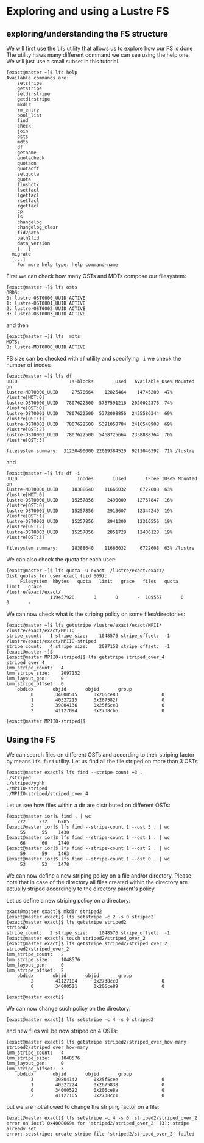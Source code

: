 # Exploring and using a Lustre FS

 

## exploring/understanding the FS structure 

We will first use the `lfs` utility that allows us to explore how our FS is done
The utility haws many different command we can see  using the help one. We will just use a small subset in this tutorial.

```
[exact@master ~]$ lfs help
Available commands are:
	setstripe
	getstripe
	setdirstripe
	getdirstripe
	mkdir
	rm_entry
	pool_list
	find
	check
	join
	osts
	mdts
	df
	getname
	quotacheck
	quotaon
	quotaoff
	setquota
	quota
	flushctx
	lsetfacl
	lgetfacl
	rsetfacl
	rgetfacl
	cp
	ls
	changelog
	changelog_clear
	fid2path
	path2fid
	data_version
	[...]
  migrate
  [...]
	For more help type: help command-name
```

First we can check how many OSTs and MDTs compose our filesystem:

```
[exact@master ~]$ lfs osts
OBDS::
0: lustre-OST0000_UUID ACTIVE
1: lustre-OST0001_UUID ACTIVE
2: lustre-OST0002_UUID ACTIVE
3: lustre-OST0003_UUID ACTIVE
```
and then

```
[exact@master ~]$ lfs  mdts
MDTS:
0: lustre-MDT0000_UUID ACTIVE
```

FS size can be checked with `df` utility and specifying `-i`  we check the number of inodes 

```
[exact@master ~]$ lfs df
UUID                   1K-blocks        Used   Available Use% Mounted on
lustre-MDT0000_UUID     27570664    12825464    14745200  47% /lustre[MDT:0]
lustre-OST0000_UUID   7807622500  5787591216  2020022376  74% /lustre[OST:0]
lustre-OST0001_UUID   7807622500  5372008856  2435586344  69% /lustre[OST:1]
lustre-OST0002_UUID   7807622500  5391058784  2416548908  69% /lustre[OST:2]
lustre-OST0003_UUID   7807622500  5468725664  2338888764  70% /lustre[OST:3]

filesystem summary:  31230490000 22019384520  9211046392  71% /lustre
```
and

```
[exact@master ~]$ lfs df -i
UUID                      Inodes       IUsed       IFree IUse% Mounted on
lustre-MDT0000_UUID     18388640    11666032     6722608  63% /lustre[MDT:0]
lustre-OST0000_UUID     15257856     2490009    12767847  16% /lustre[OST:0]
lustre-OST0001_UUID     15257856     2913607    12344249  19% /lustre[OST:1]
lustre-OST0002_UUID     15257856     2941300    12316556  19% /lustre[OST:2]
lustre-OST0003_UUID     15257856     2851728    12406128  19% /lustre[OST:3]

filesystem summary:     18388640    11666032     6722608  63% /lustre
```
We can also check the quota for each user:

```
[exact@master ~]$ lfs quota -u exact  /lustre/exact/exact/
Disk quotas for user exact (uid 669):
     Filesystem  kbytes   quota   limit   grace   files   quota   limit   grace
/lustre/exact/exact/
                119457928       0       0       -  189557       0       0       -	
```

We can now check what is the striping policy on some files/directories: 

```
[exact@master ~]$ lfs getstripe /lustre/exact/exact/MPII*
/lustre/exact/exact/MPIIO
stripe_count:   1 stripe_size:    1048576 stripe_offset:  -1
/lustre/exact/exact/MPIIO-striped
stripe_count:   4 stripe_size:    2097152 stripe_offset:  -1
[exact@master ~]$
[exact@master MPIIO-striped]$ lfs getstripe striped_over_4
striped_over_4
lmm_stripe_count:   4
lmm_stripe_size:    2097152
lmm_layout_gen:     0
lmm_stripe_offset:  0
	obdidx		 objid		 objid		 group
	     0	      34000515	    0x206ce83	             0
	     1	      40327215	    0x267582f	             0
	     3	      39804136	    0x25f5ce8	             0
	     2	      41127094	    0x2738cb6	             0

[exact@master MPIIO-striped]$
```

## Using the FS

We can search files on different OSTs and according to their striping factor by means  `lfs find` utility.
Let us find all the file striped on more than 3 OSTs
```
[exact@master exact]$ lfs find --stripe-count +3 .
./striped
./striped/yghh
./MPIIO-striped
./MPIIO-striped/striped_over_4
```

Let us see  how  files within a dir are distributed on  different OSTs:
```
[exact@master ior]$ find . | wc
    272     272    6785
[exact@master ior]$ lfs find --stripe-count 1 --ost 3 . | wc
     55      55    1430
[exact@master ior]$ lfs find --stripe-count 1 --ost 1 . | wc
     66      66    1740
[exact@master ior]$ lfs find --stripe-count 1 --ost 2 . | wc
     59      59    1463
[exact@master ior]$ lfs find --stripe-count 1 --ost 0 . | wc
     53      53    1478
```     

We can now define a new striping policy on a file and/or directory. Please note that in case of the directory all files created within the directory are actually striped accordingly to the directory parent's policy.

Let us define a new striping policy on a directory:

```
exact@master exact]$ mkdir striped2
[exact@master exact]$ lfs setstripe -c 2 -s 0 striped2
[exact@master exact]$ lfs getstripe striped2
striped2
stripe_count:   2 stripe_size:    1048576 stripe_offset:  -1
[exact@master exact]$ touch striped2/striped_over_2
[exact@master exact]$ lfs getstripe striped2/striped_over_2
striped2/striped_over_2
lmm_stripe_count:   2
lmm_stripe_size:    1048576
lmm_layout_gen:     0
lmm_stripe_offset:  2
	obdidx		 objid		 objid		 group
	     2	      41127104	    0x2738cc0	             0
	     0	      34000521	    0x206ce89	             0

[exact@master exact]$
```

We can now change such policy on the directory:

```
[exact@master exact]$ lfs setstripe -c 4 -s 0 striped2
```
and new files will be now striped on 4 OSTs:

```
[exact@master exact]$ lfs getstripe striped2/striped_over_how-many
striped2/striped_over_how-many
lmm_stripe_count:   4
lmm_stripe_size:    1048576
lmm_layout_gen:     0
lmm_stripe_offset:  3
	obdidx		 objid		 objid		 group
	     3	      39804142	    0x25f5cee	             0
	     1	      40327224	    0x2675838	             0
	     0	      34000522	    0x206ce8a	             0
	     2	      41127105	    0x2738cc1	             0
```

but we are not allowed to change the striping factor on a file: 

```
[exact@master exact]$ lfs setstripe -c 4 -s 0  striped2/striped_over_2
error on ioctl 0x4008669a for 'striped2/striped_over_2' (3): stripe already set
error: setstripe: create stripe file 'striped2/striped_over_2' failed
```





                
